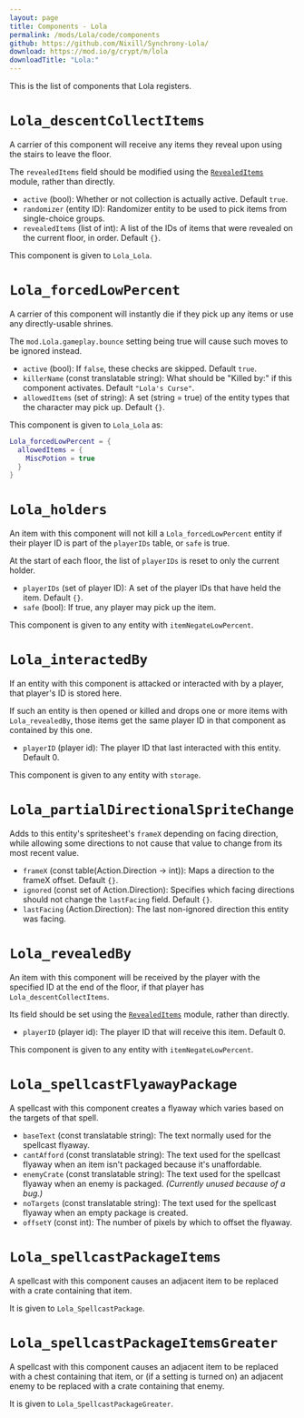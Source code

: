 ```yaml
---
layout: page
title: Components - Lola
permalink: /mods/Lola/code/components
github: https://github.com/Nixill/Synchrony-Lola/
download: https://mod.io/g/crypt/m/lola
downloadTitle: "Lola:"
---
```


This is the list of components that Lola registers.


# `Lola_descentCollectItems`
A carrier of this component will receive any items they reveal upon using the stairs to leave the floor.

The `revealedItems` field should be modified using the [`RevealedItems`](modules/RevealedItems.md) module, rather than directly.

- `active` (bool): Whether or not collection is actually active. Default `true`.
- `randomizer` (entity ID): Randomizer entity to be used to pick items from single-choice groups.
- `revealedItems` (list of int): A list of the IDs of items that were revealed on the current floor, in order. Default `{}`.

This component is given to `Lola_Lola`.


# `Lola_forcedLowPercent`
A carrier of this component will instantly die if they pick up any items or use any directly-usable shrines.

The `mod.Lola.gameplay.bounce` setting being true will cause such moves to be ignored instead.

- `active` (bool): If `false`, these checks are skipped. Default `true`.
- `killerName` (const translatable string): What should be "Killed by:" if this component activates. Default `"Lola's Curse"`.
- `allowedItems` (set of string): A set (string = true) of the entity types that the character may pick up. Default `{}`.

This component is given to `Lola_Lola` as:
```lua
Lola_forcedLowPercent = {
  allowedItems = {
    MiscPotion = true
  } 
}
```


# `Lola_holders`
An item with this component will not kill a `Lola_forcedLowPercent` entity if their player ID is part of the `playerIDs` table, or `safe` is true.

At the start of each floor, the list of `playerIDs` is reset to only the current holder.

- `playerIDs` (set of player ID): A set of the player IDs that have held the item. Default `{}`.
- `safe` (bool): If true, any player may pick up the item.

This component is given to any entity with `itemNegateLowPercent`.


# `Lola_interactedBy`
If an entity with this component is attacked or interacted with by a player, that player's ID is stored here.

If such an entity is then opened or killed and drops one or more items with `Lola_revealedBy`, those items get the same player ID in that component as contained by this one.

- `playerID` (player id): The player ID that last interacted with this entity. Default 0.

This component is given to any entity with `storage`.


# `Lola_partialDirectionalSpriteChange`
Adds to this entity's spritesheet's `frameX` depending on facing direction, while allowing some directions to not cause that value to change from its most recent value.

- `frameX` (const table(Action.Direction → int)): Maps a direction to the frameX offset. Default `{}`.
- `ignored` (const set of Action.Direction): Specifies which facing directions should not change the `lastFacing` field. Default `{}`.
- `lastFacing` (Action.Direction): The last non-ignored direction this entity was facing.


# `Lola_revealedBy`
An item with this component will be received by the player with the specified ID at the end of the floor, if that player has `Lola_descentCollectItems`.

Its field should be set using the [`RevealedItems`](modules/RevealedItems.md) module, rather than directly.

- `playerID` (player id): The player ID that will receive this item. Default 0.

This component is given to any entity with `itemNegateLowPercent`.


# `Lola_spellcastFlyawayPackage`
A spellcast with this component creates a flyaway which varies based on the targets of that spell.

- `baseText` (const translatable string): The text normally used for the spellcast flyaway.
- `cantAfford` (const translatable string): The text used for the spellcast flyaway when an item isn't packaged because it's unaffordable.
- `enemyCrate` (const translatable string): The text used for the spellcast flyaway when an enemy is packaged. *(Currently unused because of a bug.)*
- `noTargets` (const translatable string): The text used for the spellcast flyaway when an empty package is created.
- `offsetY` (const int): The number of pixels by which to offset the flyaway.


# `Lola_spellcastPackageItems`
A spellcast with this component causes an adjacent item to be replaced with a crate containing that item.

It is given to `Lola_SpellcastPackage`.


# `Lola_spellcastPackageItemsGreater`
A spellcast with this component causes an adjacent item to be replaced with a chest containing that item, or (if a setting is turned on) an adjacent enemy to be replaced with a crate containing that enemy.

It is given to `Lola_SpellcastPackageGreater`.


